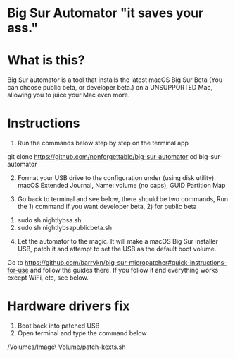 # Big Sur Automator "it saves your ass."

# What is this? 
Big Sur automator is a tool that installs the latest macOS Big Sur Beta (You can choose public beta, or developer beta.) on a UNSUPPORTED Mac, allowing you to juice your Mac
even more.  

# Instructions

1. Run the commands below step by step on the terminal app

git clone https://github.com/nonforgettable/big-sur-automator
cd big-sur-automator

2. Format your USB drive to the configuration under (using disk utility).
macOS Extended Journal, Name: volume (no caps), GUID Partition Map

3. Go back to terminal and see below, there should be two commands, Run the 1) command if you want developer beta, 2) for public beta

1) sudo sh nightlybsa.sh
2) sudo sh nightlybsapublicbeta.sh

4. Let the automator to the magic. It will make a macOS Big Sur installer USB, patch it and attempt to set the USB as the default boot volume.

Go to https://github.com/barrykn/big-sur-micropatcher#quick-instructions-for-use and follow the guides there. If you follow it and everything works except WiFi, etc, see below.

# Hardware drivers fix

1. Boot back into patched USB
2. Open terminal and type the command below

/Volumes/Image\ Volume/patch-kexts.sh
